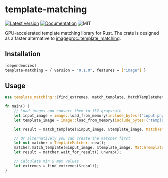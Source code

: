 # template-matching

[![Latest version](https://img.shields.io/crates/v/template-matching.svg)](https://crates.io/crates/template-matching)
[![Documentation](https://docs.rs/template-matching/badge.svg)](https://docs.rs/template-matching)
![MIT](https://img.shields.io/badge/license-MIT-blue.svg)

GPU-accelerated template matching library for Rust. The crate is designed as a faster alternative to [imageproc::template_matching](https://docs.rs/imageproc/latest/imageproc/template_matching/index.html).

## Installation

```bash
[dependencies]
template-matching = { version = "0.1.0", features = ["image"] }
```

## Usage

```rust
use template_matching::{find_extremes, match_template, MatchTemplateMethod, TemplateMatcher};

fn main() {
    // Load images and convert them to f32 grayscale
    let input_image = image::load_from_memory(include_bytes!("input.png")).unwrap().to_luma32f();
    let template_image = image::load_from_memory(include_bytes!("template.png")).unwrap().to_luma32f();

    let result = match_template(&input_image, &template_image, MatchTemplateMethod::SumOfSquaredDifferences);

    // Or alternatively you can create the matcher first
    let mut matcher = TemplateMatcher::new();
    matcher.match_template(&input_image, &template_image, MatchTemplateMethod::SumOfSquaredDifferences);
    let result = matcher.wait_for_result().unwrap();

    // Calculate min & max values
    let extremes = find_extremes(&result);
}
```
